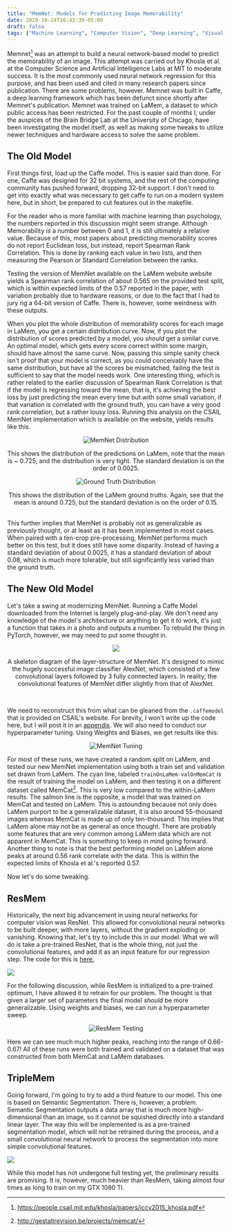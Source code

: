```yaml
---
title: "MemNet: Models for Predicting Image Memorability"
date: 2020-10-24T16:43:39-05:00
draft: false
tags: ["Machine Learning", "Computer Vision", "Deep Learning", "Visual Memory"]
---
```

 
Memnet[^1] was an attempt to build a neural network-based model to predict the memorability of an image. This attempt was carried out by Khosla et al. at the Computer Science and Artificial Intelligence Labs at MIT to moderate success. It is the most commonly used neural network regression for this purpose, and has been used and cited in many research papers since publication. There are some problems, however. Memnet was built in Caffe, a deep learning framework which has been defunct since shortly after Memnet's publication. Memnet was trained on LaMem, a dataset to which public access has been restricted. For the past couple of months I, under the auspices of the Brain Bridge Lab at the University of Chicago, have been investigating the model itself, as well as making some tweaks to utilize newer techniques and hardware access to solve the same problem.

## The Old Model

First things first, load up the Caffe model. This is easier said than done. For one, Caffe was designed for 32 bit systems, and the rest of the computing community has pushed forward, dropping 32-bit support. I don't need to get into exactly what was necessary to get caffe to run on a modern system here, but in short, be prepared to cut features out in the makefile.

For the reader who is more familiar with machine learning than psychology, the numbers reported in this discussion might seem strange. Although Memorability *is* a number between 0 and 1, it is still ultimately a relative value. Because of this, most papers about predicting memorability scores do not report Euclidean loss, but instead, report Spearman Rank Correlation. This is done by ranking each value in two lists, and then measuring the Pearson or Standard Correlation between the ranks.

Testing the version of MemNet available on the LaMem website website yields a Spearman rank correlation of about 0.565 on the provided test split, which is within expected limits of the 0.57 reported in the paper, with variation probably due to hardware reasons, or due to the fact that I had to jury rig a 64-bit version of Caffe. There is, however, some weirdness with these outputs.

When you plot the whole distribution of memorability scores for each image in LaMem, you get a certain distribution curve. Now, if you plot the distribution of scores predicted by a model, you *should* get a similar curve. An optimal model, which gets every score correct within some margin, should have almost the same curve. Now, passing this simple sanity check isn't proof that your model is correct, as you could conceivably have the same distribution, but have all the scores be mismatched, failing the test *is* sufficient to say that the model needs work. One interesting thing, which is rather related to the earlier discussion of Spearman Rank Correlation is that if the model is regressing toward the mean, that is, it's achieving the best loss by just predicting the mean every time but with some small variation, if that variation is correlated with the ground truth, you can have a very good rank correlation, but a rather lousy loss. Running this analysis on the CSAIL MemNet implementation which is available on the website, yields results like this.
<center>

![MemNet Distribution](../../media/memnet/memnetdist.png)

This shows the distribution of the predictions on LaMem, note that the mean is ~ 0.725, and the distribution is very tight. The standard deviation is on the order of 0.0025.

![Ground Truth Distribution](../../media/memnet/gtruthdist.png)

This shows the distribution of the LaMem ground truths. Again, see that the mean is around 0.725, but the standard deviation is on the order of 0.15.

</center>

<br>
This further implies that MemNet is probably not as generalizable as previously thought, or at least as it has been implemented in most cases. When paired with a ten-crop pre-processing, MemNet performs much better on this test, but it does still have some disparity. Instead of having a standard deviation of about 0.0025, it has a standard deviation of about 0.08, which is much more tolerable, but still significantly less varied than the ground truth.


## The New Old Model

Let's take a swing at modernizing MemNet. Running a Caffe Model downloaded from the Internet is largely plug-and-play. We don't need any knowledge of the model's architecture or anything to get it to work, it's just a function that takes in a photo and outputs a number. To rebuild the thing in PyTorch, however, we may need to put some thought in.
<center>

<img class='dm-safe-img' src="/media/memnet/MemNet.png"/>

A skeleton diagram of the layer-structure of MemNet. It's designed to mimic the hugely successful image classifier AlexNet, which consisted of a few convolutional layers followed by 3 fully connected layers. In reality, the convolutional features of MemNet differ slightly from that of AlexNet. </center>

<br>

We need to reconstruct this from what can be gleaned from the `.caffemodel` that is provided on CSAIL's website. For brevity, I won't write up the code here, but I will post it in an [appendix](https://www.coeneedell.com/appendix/memnet_extras/#memnet). We will also need to conduct our hyperparameter tuning. Using Weights and Biases, we get results like this:

<center>

![MemNet Tuning](../../media/memnet/memnetsweep.png)

</center>

For most of these runs, we have created a random split on LaMem, and tested our new MemNet implementation using both a train set and validation set drawn from LaMem. The cyan line, labeled `trainOnLaMem-valOnMemCat` is the result of training the model on LaMem, and then testing it on a different dataset called MemCat[^3]. This is very low compared to the within-LaMem results. The salmon line is the opposite, a model that was trained on MemCat and tested on LaMem. This is astounding because not only does LaMem purport to be a generalizable dataset, it is also around 55-thousand images whereas MemCat is made up of only ten-thousand. This implies that LaMem alone may not be as general as once thought. There are probably some features that are very common among LaMem data which are not apparent in MemCat. This is something to keep in mind going forward. Another thing to note is that the best performing model on LaMem alone peaks at around 0.56 rank correlate with the data. This is within the expected limits of Khosla et al.'s reported 0.57.

Now let's do some tweaking.

## ResMem

Historically, the next big advancement in using neural networks for computer vision was ResNet. This allowed for convolutional neural networks to be built deeper, with more layers, without the gradient exploding or vanishing. Knowing that, let's try to include this in our model. What we will do is take a pre-trained ResNet, that is the whole thing, not just the convolutional features, and add it as an input feature for our regression step. The code for this is [here.](https://www.coeneedell.com/appendix/memnet_extras/#resmem)

<img class='dm-safe-img' src="/media/memnet/ResMem.png">

For the following discussion, while ResMem is initialized to a pre-trained optimum, I have allowed it to retrain for our problem. The thought is that given a larger set of parameters the final model *should* be more generalizable. Using weights and biases, we can run a hyperparameter sweep.

<center>

![ResMem Testing](../../media/memnet/resnetsweep.png)

</center>

Here we can see much much higher peaks, reaching into the range of 0.66-0.67! All of these runs were both trained and validated on a dataset that was constructed from both MemCat and LaMem databases.

## TripleMem

Going forward, I'm going to try to add a third feature to our model. This one is based on Semantic Segmentation. There is, however, a problem. Semantic Segmentation outputs a data array that is much more high-dimensional than an image, so it cannot be squished directly into a standard linear layer. The way this will be implemented is as a pre-trained segmentation model, which will not be retrained during the process, and a small convolutional neural network to process the segmentation into more simple convolutional features.

<img class="dm-safe-img" src="/media/memnet/TripleMem.png">

While this model has not undergone full testing yet, the preliminary results are promising. It is, however, much heavier than ResMem, taking almost four times as long to train on my GTX 1080 TI.

[^1]: https://people.csail.mit.edu/khosla/papers/iccv2015_khosla.pdf
[^2]: http://memorability.csail.mit.edu/explore.html
[^3]: http://gestaltrevision.be/projects/memcat/
